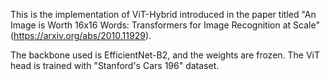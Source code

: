 This is the implementation of ViT-Hybrid introduced in the paper titled "An Image is Worth 16x16 Words: Transformers for Image Recognition at Scale" (https://arxiv.org/abs/2010.11929).

The backbone used is EfficientNet-B2, and the weights are frozen. The ViT head is trained with "Stanford's Cars 196" dataset.
